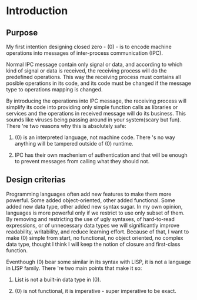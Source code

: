Introduction
============

Purpose
-------

My first intention designing closed zero - (0) - is to encode machine operations into messages of inter-process communication (IPC).

Normal IPC message contain only signal or data, and according to which kind of signal or data is received, the receiving process will do the predefined operations. This way the receiving process must contains all posible operations in its code, and its code must be changed if the message type to operations mapping is changed.

By introducing the operations into IPC message, the receiving process will simplify its code into providing only simple function calls as libraries or services and the operations in received message will do its business. This sounds like viruses being passing around in your system(scary but fun). There 're two reasons why this is absolutely safe:

1. (0) is an interpreted language, not machine code. There 's no way anything will be tampered outside of (0) runtime.

2. IPC has their own machenism of authentication and that will be enough to prevent messages from calling what they should not.

Design criterias
-----------------

Programming languages often add new features to make them more powerful. Some added object-oriented, other added functional. Some added new data type, other added new syntax sugar. In my own opinion, languages is more powerful only if we restrict to use only subset of them. By removing and restricting the use of ugly syntaxes, of hard-to-read expressions, or of unnecessary data types we will significantly improve readability, writability, and reduce learning effort. Because of that, I want to make (0) simple from start, no functional, no object oriented, no complex data type, thought I think I will keep the notion of closure and first-class function.

Eventhough (0) bear some similar in its syntax with LISP, it is not a language in LISP family. There 're two main points that make it so:

1. List is not a built-in data type in (0).

2. (0) is not functional, it is imperative - super imperative to be exact. 